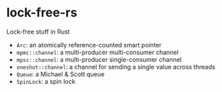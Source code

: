 # lock-free-rs
Lock-free stuff in Rust

- `Arc`: an atomically reference-counted smart pointer
- `mpmc::channel`: a multi-producer multi-consumer channel
- `mpsc::channel`: a multi-producer single-consumer channel
- `oneshot::channel`: a channel for sending a single value across threads
- `Queue`: a Michael & Scott queue
- `SpinLock`: a spin lock